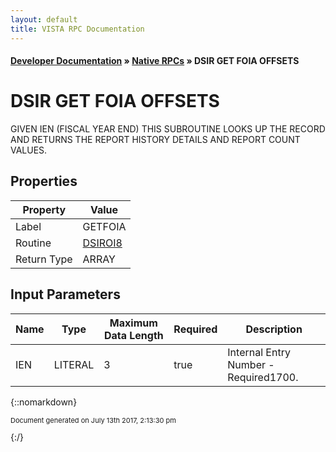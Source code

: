```yaml
---
layout: default
title: VISTA RPC Documentation
---
```


#### [Developer Documentation](../index) &#187; [Native RPCs](TableOfContents) &#187; DSIR GET FOIA OFFSETS<br/>
# DSIR GET FOIA OFFSETS

GIVEN IEN (FISCAL YEAR END) THIS SUBROUTINE LOOKS UP THE RECORD AND RETURNS THE REPORT HISTORY DETAILS AND REPORT COUNT VALUES.

## Properties

Property | Value
--- | ---
Label | GETFOIA
Routine | [DSIROI8](http://code.osehra.org/dox/Routine_DSIROI8_source.html)
Return Type | ARRAY


## Input Parameters

Name | Type | Maximum Data Length | Required | Description
--- | --- | --- | --- | ---
IEN | LITERAL | 3 | true | Internal Entry Number - Required1700.



{::nomarkdown} <br/><p style="font-size: 11px">Document generated on July 13th 2017, 2:13:30 pm</p>{:/}